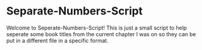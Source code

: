 # Separate-Numbers-Script

Welcome to Seperate-Numbers-Script! This is just a small script to help seperate some book titles from the current chapter I was on so they can be put in a different file in a specific format.
